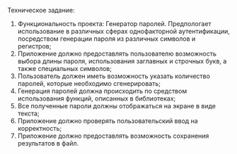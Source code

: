 Техническое задание:

1. Функциональность проекта: Генератор паролей. Предпологает использование в различных сферах однофакторной аутентификации, посредством генерации пароля из различных символов и регистров;
2. Приложение должно предоставлять пользователю возможность выбора длины пароля, использования заглавных и строчных букв, а также специальных символов;
3. Пользователь должен иметь возможность указать количество паролей, которые необходимо сгенерировать;
4. Генерация паролей должна происходить по средством использования функций, описанных в библиотеках;
5. Все полученные пароли должны отображаться на экране в виде текста;
6. Приложение должно проверять пользовательский ввод на корректность;
7. Приложение должно предоставлять возможность сохранения результатов в файл.

